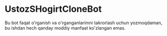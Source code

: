 # UstozSHogirtCloneBot
Bu bot faqat o'rganish va o'rganganlarimni takrorlash uchun yozmoqdaman, bu ishdan hech qanday moddiy manfaat ko'zlangan emas.
